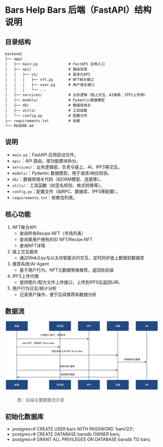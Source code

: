 # Bars Help Bars 后端（FastAPI）结构说明

## 目录结构

```
backend/
├── app/
│   ├── main.py              # FastAPI 应用入口
│   ├── api/                 # 路由目录
│   │   ├── v1/              # 版本化API
│   │   │   ├── nft.py       # NFT相关接口
│   │   │   ├── user.py      # 用户相关接口
│   │   │   └── ... 
│   ├── services/            # 业务逻辑（链上交互、AI推荐、IPFS上传等）
│   ├── models/              # Pydantic数据模型
│   ├── db/                  # 数据库相关
│   ├── utils/               # 工具函数
│   └── config.py            # 配置文件
├── requirements.txt         # 依赖
└── README.md
```

## 说明
- `main.py`：FastAPI 应用启动文件。
- `api/`：API 路由，按功能模块拆分。
- `services/`：业务逻辑层，负责与链上、AI、IPFS等交互。
- `models/`：Pydantic 数据模型，用于请求/响应校验。
- `db/`：数据库相关代码（如ORM模型、连接等）。
- `utils/`：工具函数（如签名校验、格式转换等）。
- `config.py`：配置文件（如RPC、数据库、IPFS等配置）。
- `requirements.txt`：依赖包列表。 

## 核心功能
1. NFT聚合API
   * 查询所有Recipe NFT（市场列表）
   * 查询某用户拥有的ID NFT/Recipe NFT
   * 查询NFT详情
2. 链上交互服务
   * 通过Web3.py与以太坊智能合约交互，定时同步链上数据到数据库
3. 推荐系统/AI-Agent
   * 基于用户行为、NFT元数据等做推荐，返回给前端
4. IPFS上传代理
   * 提供图片/配方文件上传接口，上传到IPFS后返回URL
5. 用户行为日志/统计分析
   * 记录用户操作，便于后续推荐和数据分析

## 数据流
![数据流](数据流.png)
> 图：后端主要数据流示意  

## 初始化数据库
* postgres=# CREATE USER bars WITH PASSWORD 'bars123';
* postgres=# CREATE DATABASE barsdb OWNER bars;
* postgres=# GRANT ALL PRIVILEGES ON DATABASE barsdb TO bars;